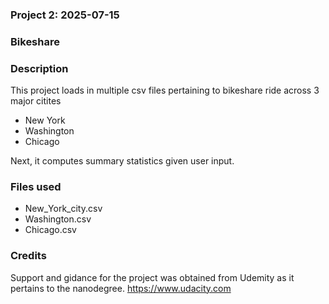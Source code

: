 ### Project 2: 2025-07-15

### Bikeshare

### Description
This project loads in multiple csv files pertaining to bikeshare ride across 3 major citites
 <ul>
  <li>New York</li>
  <li>Washington</li>
  <li>Chicago</li>
</ul> 

Next, it computes summary statistics given user input.

### Files used
 <ul>
  <li>New_York_city.csv</li>
  <li>Washington.csv</li>
  <li>Chicago.csv</li>
</ul> 

### Credits
Support and gidance for the project was obtained from Udemity as it pertains to the nanodegree. 
https://www.udacity.com

